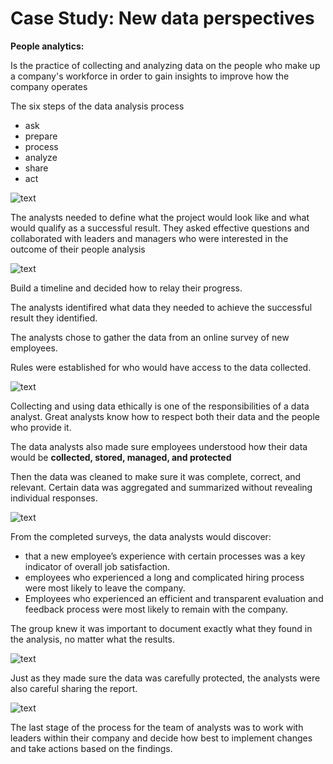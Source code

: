 <h1>Case Study: New data perspectives</h1>

<b>People analytics:</b> <p>Is the practice of collecting and analyzing data on the people who make up a company's workforce in order to gain insights to improve how the company operates</p>

<p>The six steps of the data analysis process</p>

<ul>
  <li>ask</li>
  <li>prepare</li>
  <li>process</li>
  <li>analyze</li>
  <li>share</li>
  <li>act</li>
</ul>


![text](https://i.imgur.com/p3l2kNQ.png)

<p>The analysts needed to define what the project would look like and what would qualify as a successful result. They asked effective questions and collaborated with leaders and managers who were interested in the outcome of their people analysis </p>


![text](https://i.imgur.com/FJhQci0.png)

<p>Build a timeline and decided how to relay their progress.

The analysts identifired what data they needed to achieve the successful result they identified.
  
The analysts chose to gather the data from an online survey of new employees.

Rules were established for who would have access to the data collected.</p>


![text](https://i.imgur.com/oJWoY7M.png)

<p>Collecting and using data ethically is one of the responsibilities of a data analyst. Great analysts know how to respect both their data and the people who provide it.

The data analysts also made sure employees understood how their data would be <b>collected, stored, managed, and protected </b>

  
Then the data was cleaned to make sure it was complete, correct, and relevant. Certain data was aggregated and summarized without revealing individual responses.
</p>


![text](https://i.imgur.com/31Qlukt.png)

<p>
From the completed surveys, the data analysts would discover: </p>


<ul>
  <li>that a new employee’s experience with certain processes was a key indicator of overall job satisfaction. </li>
  <li>employees who experienced a long and complicated hiring process were most likely to leave the company.</li>
  <li>Employees who experienced an efficient and transparent evaluation and feedback process were most likely to remain with the company.</li>
</ul>

<p> The group knew it was important to document exactly what they found in the analysis, no matter what the results.  </p>

![text](https://i.imgur.com/4VS7RYE.png)

<p>Just as they made sure the data was carefully protected, the analysts were also careful sharing the report.</p>


![text](https://i.imgur.com/rYDTGvH.png)

<p>The last stage of the process for the team of analysts was to work with leaders within their company and decide how best to implement changes and take actions based on the findings. </p>


